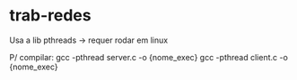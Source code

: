 # trab-redes
Usa a lib pthreads -> requer rodar em linux

P/ compilar: gcc -pthread server.c -o {nome_exec}
             gcc -pthread client.c -o {nome_exec}
